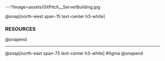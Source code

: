 ---?image=assets/GitPitch__ServerBuilding.jpg

@snap[north-west span-15 text-center h3-white]
### RESOURCES
@snapend

--- 

@snap[north-east span-75 text-center h3-white]
#figma
@snapend
